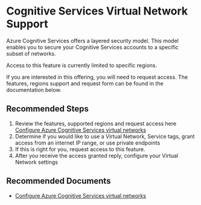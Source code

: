 <properties
  pagetitle="Cognitive Services Virtual Network Support"
  service="microsoft.cognitiveservices"
  resource="accounts"
  ms.author="dfulcer"
  selfhelptype="Generic"
  supporttopicids="32742602"
  productpesids="16971"
  cloudenvironments="public,fairfax,ussec,usnat"
  articleid="de928831-e3db-4d7e-9285-8392cccee4c4"
  ownershipid="AzureCogSvc_CognitiveServices" />
# Cognitive Services Virtual Network Support

Azure Cognitive Services offers a layered security model.  This model enables you to secure your Cognitive Services accounts to a specific subset of networks.

Access to this feature is currently limited to specific regions.

If you are interested in this offering, you will need to request access.  The features, regions support and request form can be found in the documentation below.

## **Recommended Steps**

1. Review the features, supported regions and request access here [Configure Azure Cognitive Services virtual networks](https://docs.microsoft.com/azure/cognitive-services/cognitive-services-virtual-networks?tabs=portal)
2. Determine if you would like to use a Virtual Network, Service tags, grant access from an internet IP range, or use private endpoints
3. If this is right for you, request access to this feature.
4. After you receive the access granted reply, configure your Virtual Network settings

## **Recommended Documents**

* [Configure Azure Cognitive Services virtual networks](https://docs.microsoft.com/azure/cognitive-services/cognitive-services-virtual-networks?tabs=portal)